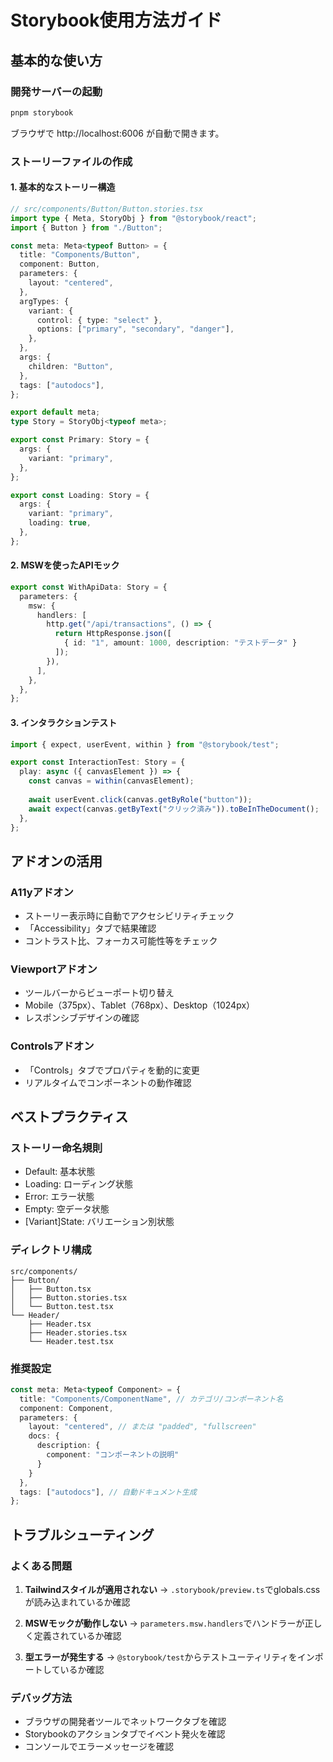 # Storybook使用方法ガイド

## 基本的な使い方

### 開発サーバーの起動
```bash
pnpm storybook
```
ブラウザで http://localhost:6006 が自動で開きます。

### ストーリーファイルの作成

#### 1. 基本的なストーリー構造
```typescript
// src/components/Button/Button.stories.tsx
import type { Meta, StoryObj } from "@storybook/react";
import { Button } from "./Button";

const meta: Meta<typeof Button> = {
  title: "Components/Button",
  component: Button,
  parameters: {
    layout: "centered",
  },
  argTypes: {
    variant: {
      control: { type: "select" },
      options: ["primary", "secondary", "danger"],
    },
  },
  args: {
    children: "Button",
  },
  tags: ["autodocs"],
};

export default meta;
type Story = StoryObj<typeof meta>;

export const Primary: Story = {
  args: {
    variant: "primary",
  },
};

export const Loading: Story = {
  args: {
    variant: "primary",
    loading: true,
  },
};
```

#### 2. MSWを使ったAPIモック
```typescript
export const WithApiData: Story = {
  parameters: {
    msw: {
      handlers: [
        http.get("/api/transactions", () => {
          return HttpResponse.json([
            { id: "1", amount: 1000, description: "テストデータ" }
          ]);
        }),
      ],
    },
  },
};
```

#### 3. インタラクションテスト
```typescript
import { expect, userEvent, within } from "@storybook/test";

export const InteractionTest: Story = {
  play: async ({ canvasElement }) => {
    const canvas = within(canvasElement);
    
    await userEvent.click(canvas.getByRole("button"));
    await expect(canvas.getByText("クリック済み")).toBeInTheDocument();
  },
};
```

## アドオンの活用

### A11yアドオン
- ストーリー表示時に自動でアクセシビリティチェック
- 「Accessibility」タブで結果確認
- コントラスト比、フォーカス可能性等をチェック

### Viewportアドオン
- ツールバーからビューポート切り替え
- Mobile（375px）、Tablet（768px）、Desktop（1024px）
- レスポンシブデザインの確認

### Controlsアドオン
- 「Controls」タブでプロパティを動的に変更
- リアルタイムでコンポーネントの動作確認

## ベストプラクティス

### ストーリー命名規則
- Default: 基本状態
- Loading: ローディング状態
- Error: エラー状態  
- Empty: 空データ状態
- [Variant]State: バリエーション別状態

### ディレクトリ構成
```
src/components/
├── Button/
│   ├── Button.tsx
│   ├── Button.stories.tsx
│   └── Button.test.tsx
└── Header/
    ├── Header.tsx
    ├── Header.stories.tsx
    └── Header.test.tsx
```

### 推奨設定
```typescript
const meta: Meta<typeof Component> = {
  title: "Components/ComponentName", // カテゴリ/コンポーネント名
  component: Component,
  parameters: {
    layout: "centered", // または "padded", "fullscreen"
    docs: {
      description: {
        component: "コンポーネントの説明"
      }
    }
  },
  tags: ["autodocs"], // 自動ドキュメント生成
};
```

## トラブルシューティング

### よくある問題
1. **Tailwindスタイルが適用されない**
   → `.storybook/preview.ts`でglobals.cssが読み込まれているか確認

2. **MSWモックが動作しない**
   → `parameters.msw.handlers`でハンドラーが正しく定義されているか確認

3. **型エラーが発生する**
   → `@storybook/test`からテストユーティリティをインポートしているか確認

### デバッグ方法
- ブラウザの開発者ツールでネットワークタブを確認
- Storybookのアクションタブでイベント発火を確認
- コンソールでエラーメッセージを確認